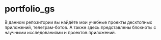 # portfolio_gs
В данном репозитории вы найдёте мои учебные проекты десктопных приложений, телеграм-ботов. А также здесь представлены блокноты с научными исследованиями и проектов приложений.
